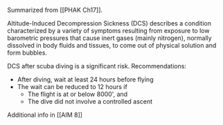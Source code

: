 Summarized from [[PHAK Ch17]].

Altitude-Induced Decompression Sickness (DCS) describes a condition characterized by a variety of symptoms resulting from exposure to low barometric pressures that cause inert gases (mainly nitrogen), normally dissolved in body fluids and tissues, to come out of physical solution and form bubbles.

DCS after scuba diving is a significant risk.  Recommendations:
- After diving, wait at least 24 hours before flying
- The wait can be reduced to 12 hours if
	- The flight is at or below 8000', and
	- The dive did not involve a controlled ascent

Additional info in [[AIM 8]]

